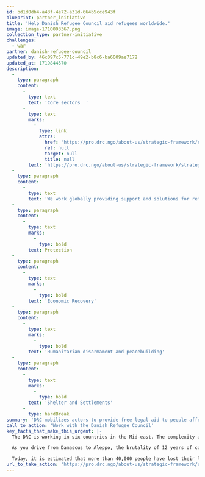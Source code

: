 ```yaml
---
id: bd1d0db4-a43f-4e72-a31d-664b5cce943f
blueprint: partner_initiative
title: 'Help Danish Refugee Council aid refugees worldwide.'
image: image-1710003367.png
collection_type: partner-initiative
challenges:
  - war
partner: danish-refugee-council
updated_by: 46c097c5-771c-49e2-b8c6-ba6009ae7172
updated_at: 1719844570
description:
  -
    type: paragraph
    content:
      -
        type: text
        text: 'Core sectors  '
      -
        type: text
        marks:
          -
            type: link
            attrs:
              href: 'https://pro.drc.ngo/about-us/strategic-framework/strategy/'
              rel: null
              target: null
              title: null
        text: 'https://pro.drc.ngo/about-us/strategic-framework/strategy/'
  -
    type: paragraph
    content:
      -
        type: text
        text: 'We work globally providing support and solutions for refugees and displaced people within five core sectors. Learn more about the five core sectors and our work within each of them.'
  -
    type: paragraph
    content:
      -
        type: text
        marks:
          -
            type: bold
        text: Protection
  -
    type: paragraph
    content:
      -
        type: text
        marks:
          -
            type: bold
        text: 'Economic Recovery'
  -
    type: paragraph
    content:
      -
        type: text
        marks:
          -
            type: bold
        text: 'Humanitarian disarmament and peacebuilding'
  -
    type: paragraph
    content:
      -
        type: text
        marks:
          -
            type: bold
        text: 'Shelter and Settlements'
      -
        type: hardBreak
summary: 'DRC mobilizes actors to provide free legal aid to people affected by conflict and displacement, thus helping ensure their rights to protection and inclusion, while also increasing the possibilities for them to gain equitable access to markets as an important conduit for services, goods, employment, and income.'
call_to_action: 'Work with the Danish Refugee Council'
key_facts_that_make_this_urgent: |-
  The DRC is working in six countries in the Mid-east. The complexity and depth of aid challenges in Syria is typical of this region:

  As you drive from Damascus to Aleppo, the brutality of 12 years of conflict is apparent across every little town, or big city, along the way. Almost two weeks following an earthquake that shook communities across northern Syria and southern Türkiye, when you enter the city of Aleppo destruction can be seen everywhere, and people can no longer tell whether this is the doing of the conflict or the earthquake.

  Today, it is estimated that more than 40,000 people have lost their lives across Türkiye and Syria, and more than 180,000 people have been displaced in Aleppo alone. Tens of thousands of people have now taken to collective shelters and the streets to find safety, while some have returned to their damaged houses because they simply have nowhere else to go.
url_to_take_action: 'https://pro.drc.ngo/about-us/strategic-framework/strategy/'
---
```

